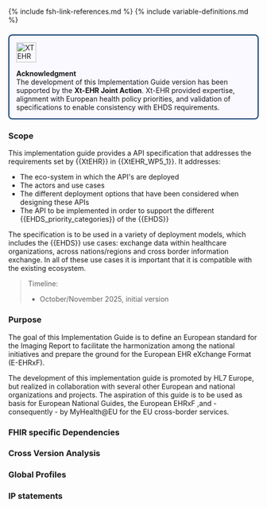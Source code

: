 {% include fsh-link-references.md %}
{% include variable-definitions.md %}

  <!-- Horizontal banner -->
<div style="border: 2px solid #003366; border-radius: 8px; padding: 1em; margin: 1.5em 0; background-color: #f9f9ff; display: flex; flex-direction: column; align-items: flex-start;">
  
  <!-- Logo -->
  <div style="margin-bottom: 1em;">
    <img src="xtehr-logo.png" alt="XTEHR Logo" style="max-width: 100%; height: 40px;" />
  </div>

  <!-- Acknowledgment text -->
  <div style="text-align: left; width: 100%;">
    <strong>Acknowledgment</strong><br/>
    The development of this Implementation Guide version has been supported by the 
    <strong>Xt-EHR Joint Action</strong>.  
    Xt-EHR provided expertise, alignment with European health policy priorities, 
    and validation of specifications to enable consistency with EHDS requirements.
  </div>
</div>

### Scope

This implementation guide provides a API specification that addresses the requirements set by {{XtEHR}} in {{XtEHR_WP5_1}}. It addresses:

* The eco-system in which the API's are deployed
* The actors and use cases
* The different deployment options that have been considered when designing these APIs
* The API to be implemented in order to support the different {{EHDS_priority_categories}} of the {{EHDS}}

The specification is to be used in a variety of deployment models, which includes the {{EHDS}} use cases: exchange data within healthcare organizations, across nations/regions and cross border information exchange. In all of these use cases it is important that it is compatible with the existing ecosystem.

<div xmlns="http://www.w3.org/1999/xhtml"
  xmlns:xsi="http://www.w3.org/2001/XMLSchema-instance">
 <blockquote class="stu-note">  
   <p>Timeline:</p>
   <ul>
   <li>October/November 2025, initial version</li>
   </ul>
 </blockquote>
</div>

### Purpose

The goal of this Implementation Guide is to define an European standard for the Imaging Report to facilitate the harmonization among the national initiatives and prepare the ground for the European EHR eXchange Format (E-EHRxF).

The development of this implementation guide is promoted by HL7 Europe, but realized in collaboration with several other European and national organizations and projects. The aspiration of this guide is to be used as basis for European National Guides, the European EHRxF ,and - consequently - by MyHealth@EU for the EU cross-border services.

### FHIR specific Dependencies

<!-- include dependency-table-en.xhtml  -->

### Cross Version Analysis

<!-- include cross-version-analysis-en.xhtml  -->

### Global Profiles

<!-- include globals-table-en.xhtml  -->

### IP statements

<!-- include ip-statements-en.xhtml  -->

